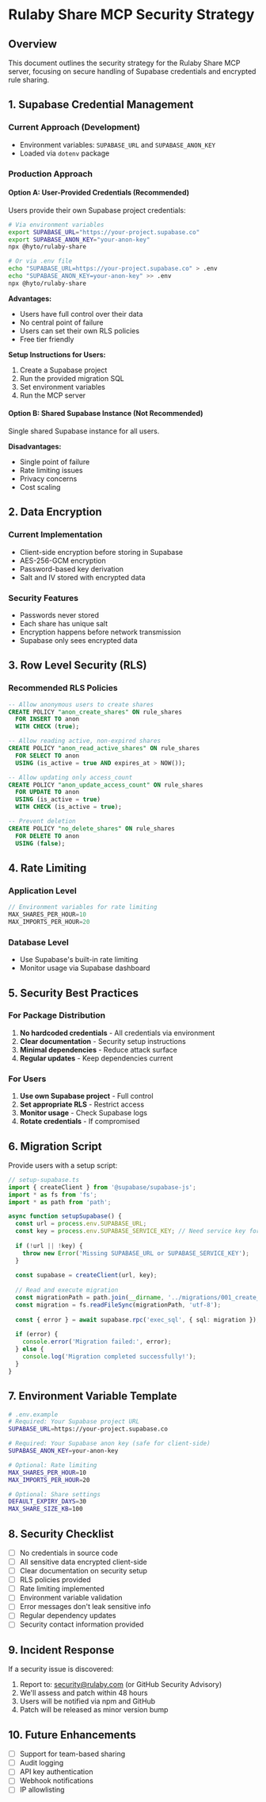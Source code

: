 # Rulaby Share MCP Security Strategy

## Overview
This document outlines the security strategy for the Rulaby Share MCP server, focusing on secure handling of Supabase credentials and encrypted rule sharing.

## 1. Supabase Credential Management

### Current Approach (Development)
- Environment variables: `SUPABASE_URL` and `SUPABASE_ANON_KEY`
- Loaded via `dotenv` package

### Production Approach

#### Option A: User-Provided Credentials (Recommended)
Users provide their own Supabase project credentials:

```bash
# Via environment variables
export SUPABASE_URL="https://your-project.supabase.co"
export SUPABASE_ANON_KEY="your-anon-key"
npx @hyto/rulaby-share

# Or via .env file
echo "SUPABASE_URL=https://your-project.supabase.co" > .env
echo "SUPABASE_ANON_KEY=your-anon-key" >> .env
npx @hyto/rulaby-share
```

**Advantages:**
- Users have full control over their data
- No central point of failure
- Users can set their own RLS policies
- Free tier friendly

**Setup Instructions for Users:**
1. Create a Supabase project
2. Run the provided migration SQL
3. Set environment variables
4. Run the MCP server

#### Option B: Shared Supabase Instance (Not Recommended)
Single shared Supabase instance for all users.

**Disadvantages:**
- Single point of failure
- Rate limiting issues
- Privacy concerns
- Cost scaling

## 2. Data Encryption

### Current Implementation
- Client-side encryption before storing in Supabase
- AES-256-GCM encryption
- Password-based key derivation
- Salt and IV stored with encrypted data

### Security Features
- Passwords never stored
- Each share has unique salt
- Encryption happens before network transmission
- Supabase only sees encrypted data

## 3. Row Level Security (RLS)

### Recommended RLS Policies

```sql
-- Allow anonymous users to create shares
CREATE POLICY "anon_create_shares" ON rule_shares
  FOR INSERT TO anon
  WITH CHECK (true);

-- Allow reading active, non-expired shares
CREATE POLICY "anon_read_active_shares" ON rule_shares
  FOR SELECT TO anon
  USING (is_active = true AND expires_at > NOW());

-- Allow updating only access_count
CREATE POLICY "anon_update_access_count" ON rule_shares
  FOR UPDATE TO anon
  USING (is_active = true)
  WITH CHECK (is_active = true);

-- Prevent deletion
CREATE POLICY "no_delete_shares" ON rule_shares
  FOR DELETE TO anon
  USING (false);
```

## 4. Rate Limiting

### Application Level
```typescript
// Environment variables for rate limiting
MAX_SHARES_PER_HOUR=10
MAX_IMPORTS_PER_HOUR=20
```

### Database Level
- Use Supabase's built-in rate limiting
- Monitor usage via Supabase dashboard

## 5. Security Best Practices

### For Package Distribution
1. **No hardcoded credentials** - All credentials via environment
2. **Clear documentation** - Security setup instructions
3. **Minimal dependencies** - Reduce attack surface
4. **Regular updates** - Keep dependencies current

### For Users
1. **Use own Supabase project** - Full control
2. **Set appropriate RLS** - Restrict access
3. **Monitor usage** - Check Supabase logs
4. **Rotate credentials** - If compromised

## 6. Migration Script

Provide users with a setup script:

```typescript
// setup-supabase.ts
import { createClient } from '@supabase/supabase-js';
import * as fs from 'fs';
import * as path from 'path';

async function setupSupabase() {
  const url = process.env.SUPABASE_URL;
  const key = process.env.SUPABASE_SERVICE_KEY; // Need service key for migrations
  
  if (!url || !key) {
    throw new Error('Missing SUPABASE_URL or SUPABASE_SERVICE_KEY');
  }
  
  const supabase = createClient(url, key);
  
  // Read and execute migration
  const migrationPath = path.join(__dirname, '../migrations/001_create_rule_shares.sql');
  const migration = fs.readFileSync(migrationPath, 'utf-8');
  
  const { error } = await supabase.rpc('exec_sql', { sql: migration });
  
  if (error) {
    console.error('Migration failed:', error);
  } else {
    console.log('Migration completed successfully!');
  }
}
```

## 7. Environment Variable Template

```bash
# .env.example
# Required: Your Supabase project URL
SUPABASE_URL=https://your-project.supabase.co

# Required: Your Supabase anon key (safe for client-side)
SUPABASE_ANON_KEY=your-anon-key

# Optional: Rate limiting
MAX_SHARES_PER_HOUR=10
MAX_IMPORTS_PER_HOUR=20

# Optional: Share settings
DEFAULT_EXPIRY_DAYS=30
MAX_SHARE_SIZE_KB=100
```

## 8. Security Checklist

- [ ] No credentials in source code
- [ ] All sensitive data encrypted client-side
- [ ] Clear documentation on security setup
- [ ] RLS policies provided
- [ ] Rate limiting implemented
- [ ] Environment variable validation
- [ ] Error messages don't leak sensitive info
- [ ] Regular dependency updates
- [ ] Security contact information provided

## 9. Incident Response

If a security issue is discovered:
1. Report to: security@rulaby.com (or GitHub Security Advisory)
2. We'll assess and patch within 48 hours
3. Users will be notified via npm and GitHub
4. Patch will be released as minor version bump

## 10. Future Enhancements

- [ ] Support for team-based sharing
- [ ] Audit logging
- [ ] API key authentication
- [ ] Webhook notifications
- [ ] IP allowlisting